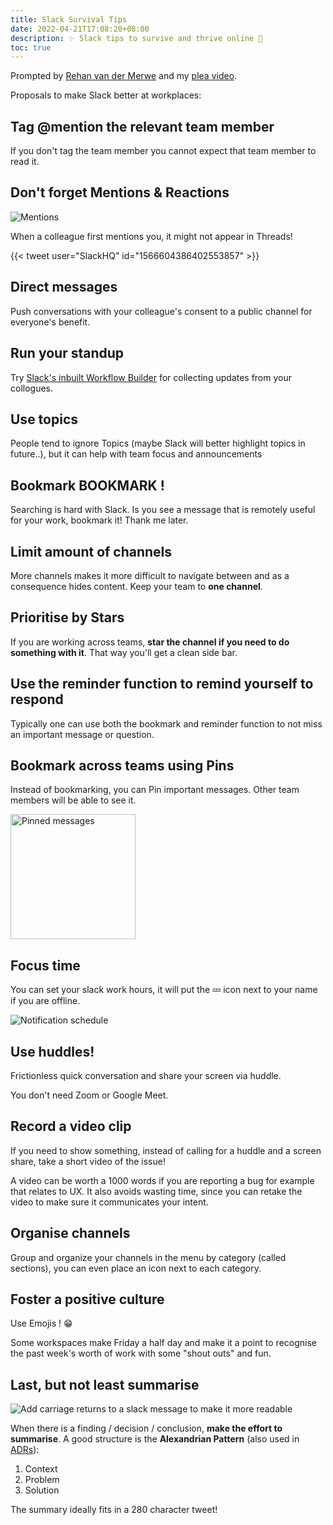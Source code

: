 ```yaml
---
title: Slack Survival Tips
date: 2022-04-21T17:08:20+08:00
description: ✨ Slack tips to survive and thrive online 🚀
toc: true
---
```


Prompted by [Rehan van der Merwe](https://www.linkedin.com/posts/rehan-van-der-merwe-600b40172_9-slack-tips-to-1-click-on-the-little-activity-6922430290078351360-M46f?utm_source=linkedin_share&utm_medium=member_desktop_web) and my [plea video](https://www.youtube.com/watch?v=bUpghvOCwhc).

Proposals to make Slack better at workplaces:

## Tag @mention the relevant team member

If you don't tag the team member you cannot expect that team member to read it.

## Don't forget Mentions & Reactions

<img src="https://i.imgur.com/6o31BXB.png" alt="Mentions">

When a colleague first mentions you, it might not appear in Threads!

{{< tweet user="SlackHQ" id="1566604386402553857" >}}

## Direct messages

Push conversations with your colleague's consent to a public channel for
everyone's benefit.

## Run your standup

Try [Slack's inbuilt Workflow
Builder](https://slack.com/help/articles/4412723137683-Set-up-a-daily-stand-up-in-a-channel)
for collecting updates from your collogues.

## Use topics

People tend to ignore Topics (maybe Slack will better highlight topics in future..), but it can help with team focus and announcements

## Bookmark BOOKMARK !

Searching is hard with Slack. Is you see a message that is remotely useful for
your work, bookmark it! Thank me later.

## Limit amount of channels

More channels makes it more difficult to navigate between and as a consequence
hides content. Keep your team to **one channel**.

## Prioritise by Stars

If you are working across teams, **star the channel if you need to do
something with it**. That way you'll get a clean side bar.

## Use the reminder function to remind yourself to respond

Typically one can use both the bookmark and reminder function to not miss an
important message or question.

## Bookmark across teams using Pins

Instead of bookmarking, you can Pin important messages. Other team members will
be able to see it.

<img width="200px" src="https://s.natalian.org/2022-04-29/pinned.jpeg" alt="Pinned messages">

## Focus time

You can set your slack work hours, it will put the 💤 icon next to your name
if you are offline.

<img src="https://s.natalian.org/2022-04-28/slack-notifications.png" alt="Notification schedule">

## Use huddles!

Frictionless quick conversation and share your screen via huddle.

You don't need Zoom or Google Meet.

## Record a video clip

If you need to show something, instead of calling for a huddle and a screen
share, take a short video of the issue!

A video can be worth a 1000 words if you are reporting a bug for example that
relates to UX. It also avoids wasting time, since you can retake the video to
make sure it communicates your intent.

## Organise channels

Group and organize your channels in the menu by category (called sections), you
can even place an icon next to each category.

## Foster a positive culture

Use Emojis ! 😁

Some workspaces make Friday a half day and make it a point to recognise the
past week's worth of work with some "shout outs" and fun.

## Last, but not least summarise

<img src="https://i.imgur.com/GiX1O7D.png" title="CMD+Return" alt="Add carriage returns to a slack message to make it more readable">

When there is a finding / decision / conclusion, **make the effort to summarise**. A good structure is the **Alexandrian Pattern** (also used in <a href="https://www.youtube.com/watch?v=MLojBHurMyk">ADRs</a>):

1. Context
2. Problem
3. Solution

The summary ideally fits in a 280 character tweet!
